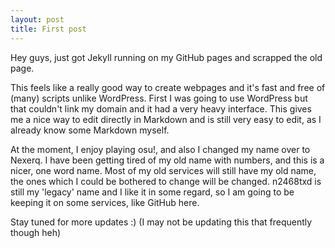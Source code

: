 ```yaml
---
layout: post
title: First post
---
```


Hey guys, just got Jekyll running on my GitHub pages and scrapped the old page.

This feels like a really good way to create webpages and it's fast and free of (many) scripts unlike WordPress. First I was going to use WordPress but that couldn't link my domain and it had a very heavy interface. This gives me a nice way to edit directly in Markdown and is still very easy to edit, as I already know some Markdown myself.

At the moment, I enjoy playing osu!, and also I changed my name over to Nexerq. I have been getting tired of my old name with numbers, and this is a nicer, one word name. Most of my old services will still have my old name, the ones which I could be bothered to change will be changed. n2468txd is still my 'legacy' name and I like it in some regard, so I am going to be keeping it on some services, like GitHub here.

Stay tuned for more updates :)
(I may not be updating this that frequently though heh)
